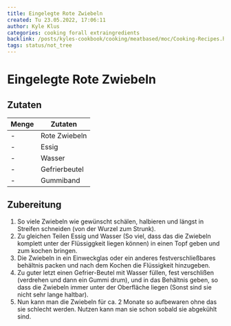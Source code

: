 ```yaml
---
title: Eingelegte Rote Zwiebeln
created: Tu 23.05.2022, 17:06:11
author: Kyle Klus
categories: cooking forall extraingredients
backlink: /posts/kyles-cookbook/cooking/meatbased/moc/Cooking-Recipes.html
tags: status/not_tree
---
```


# Eingelegte Rote Zwiebeln

## Zutaten

| Menge            | Zutaten                        |
| ---------------- | ------------------------------ |
| -                | Rote Zwiebeln                  |
| -                | Essig                          |
| -                | Wasser                         |
| -                | Gefrierbeutel                  |
| -                | Gummiband                      |

## Zubereitung

1. So viele Zwiebeln wie gewünscht schälen, halbieren und längst in Streifen schneiden (von der Wurzel zum Strunk).
2. Zu gleichen Teilen Essig und Wasser (So viel, dass das die Zwiebeln komplett unter der Flüssiggkeit liegen können) in einen Topf geben und zum kochen bringen.
3. Die Zwiebeln in ein Einweckglas oder ein anderes festverschließbares behältnis packen und nach dem Kochen die Flüssigkeit hinzugeben.
4. Zu guter letzt einen Gefrier-Beutel mit Wasser füllen, fest verschlißen (verdrehen und dann ein Gummi drum), und in das Behältnis geben, so dass die Zwiebeln immer unter der Oberfläche liegen (Sonst sind sie nicht sehr lange haltbar).
5. Nun kann man die Zwiebeln für ca. 2 Monate so aufbewaren ohne das sie schlecht werden. Nutzen kann man sie schon sobald sie abgekühlt sind.
